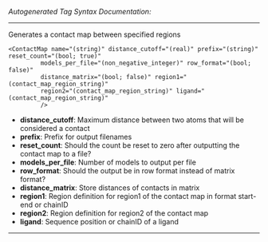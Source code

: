 _Autogenerated Tag Syntax Documentation:_

---
Generates a contact map between specified regions

```
<ContactMap name="(string)" distance_cutoff="(real)" prefix="(string)" reset_count="(bool; true)"
         models_per_file="(non_negative_integer)" row_format="(bool; false)"
         distance_matrix="(bool; false)" region1="(contact_map_region_string)"
         region2="(contact_map_region_string)" ligand="(contact_map_region_string)"
         />
```

-   **distance_cutoff**: Maximum distance between two atoms that will be considered a contact
-   **prefix**: Prefix for output filenames
-   **reset_count**: Should the count be reset to zero after outputting the contact map to a file?
-   **models_per_file**: Number of models to output per file
-   **row_format**: Should the output be in row format instead of matrix format?
-   **distance_matrix**: Store distances of contacts in matrix
-   **region1**: Region definition for region1 of the contact map in format start-end or chainID
-   **region2**: Region definition for region2 of the contact map
-   **ligand**: Sequence position or chainID of a ligand

---

